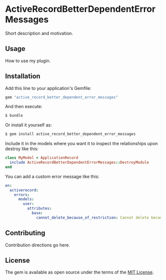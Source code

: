 # ActiveRecordBetterDependentErrorMessages
Short description and motivation.

## Usage
How to use my plugin.

## Installation
Add this line to your application's Gemfile:

```ruby
gem "active_record_better_dependent_error_messages"
```

And then execute:
```bash
$ bundle
```

Or install it yourself as:
```bash
$ gem install active_record_better_dependent_error_messages
```

Include it in the models where you want it to inspect the relationships upon destroy like this:
```ruby
class MyModel < ApplicationRecord
  include ActiveRecordBetterDependentErrorMessages::DestroyModule
end
```

You can add a custom error message like this:
```yaml
en:
  activerecord:
    errors:
      models:
        user:
          attributes:
            base:
              cannot_delete_because_of_restriction: Cannot delete because the user has dependent %{association_name}
```

## Contributing
Contribution directions go here.

## License
The gem is available as open source under the terms of the [MIT License](http://opensource.org/licenses/MIT).
